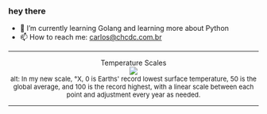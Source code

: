 ### hey there 

- :seedling: I’m currently learning Golang and learning more about Python
- :mailbox: How to reach me: carlos@chcdc.com.br


---


<!-- xkcd -->
<p align="center">Temperature Scales</br><img src=https://imgs.xkcd.com/comics/temperature_scales.png></br><font size =2>alt: In my new scale, °X, 0 is Earths' record lowest surface temperature, 50 is the global average, and 100 is the record highest, with a linear scale between each point and adjustment every year as needed.</br></font></p></table></p> 


<!-- xkcd -->
---
